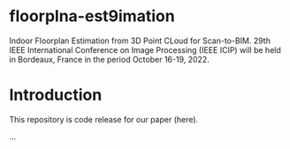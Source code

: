 # floorplna-est9imation

Indoor Floorplan Estimation from 3D Point CLoud for Scan-to-BIM. 29th IEEE International Conference on Image Processing (IEEE ICIP) will be held in Bordeaux, France in the period October 16-19, 2022.

# Introduction
This repository is code release for our paper (here).

...
